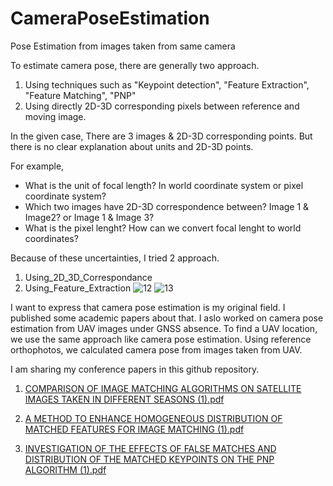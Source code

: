 # CameraPoseEstimation
Pose Estimation from images taken from same camera

To estimate camera pose, there are generally two approach.
1. Using techniques such as "Keypoint detection", "Feature Extraction", "Feature Matching", "PNP"
2. Using directly 2D-3D corresponding pixels between reference and moving image.

In the given case, 
There are 3 images & 2D-3D corresponding points. But there is no clear explanation about units and 2D-3D points.

For example, 
* What is the unit of focal length? In world coordinate system or pixel coordinate system?
* Which two images have 2D-3D correspondence between? Image 1 & Image2? or Image 1 & Image 3?
* What is the pixel lenght? How can we convert focal lenght to world coordinates?

Because of these uncertainties, I tried 2 approach. 
1. Using_2D_3D_Correspondance
2. Using_Feature_Extraction
![12](https://user-images.githubusercontent.com/50075805/138609706-a12703b2-3f2d-4970-b67e-ac412aa5df1c.png)
![13](https://user-images.githubusercontent.com/50075805/138609710-7b2d299e-ea23-44c8-a797-cb57a6ac17d8.png)


I want to express that camera pose estimation is my original field. I published some academic papers about that. I aslo worked on camera pose estimation from UAV images under GNSS absence. To find a UAV location, we use the same approach like camera pose estimation. Using reference orthophotos, we calculated camera pose from images taken from UAV.

I am sharing my conference papers in this github repository. 

1. [COMPARISON OF IMAGE MATCHING ALGORITHMS ON SATELLITE IMAGES TAKEN IN DIFFERENT SEASONS (1).pdf](https://github.com/FatihDemirtas/CameraPoseEstimation/files/7406114/COMPARISON.OF.IMAGE.MATCHING.ALGORITHMS.ON.SATELLITE.IMAGES.TAKEN.IN.DIFFERENT.SEASONS.1.pdf)

2. [A METHOD TO ENHANCE HOMOGENEOUS DISTRIBUTION OF MATCHED FEATURES FOR IMAGE MATCHING (1).pdf](https://github.com/FatihDemirtas/CameraPoseEstimation/files/7406115/A.METHOD.TO.ENHANCE.HOMOGENEOUS.DISTRIBUTION.OF.MATCHED.FEATURES.FOR.IMAGE.MATCHING.1.pdf)

3. [INVESTIGATION OF THE EFFECTS OF FALSE MATCHES AND DISTRIBUTION OF THE MATCHED KEYPOINTS ON THE PNP ALGORITHM (1).pdf](https://github.com/FatihDemirtas/CameraPoseEstimation/files/7406116/INVESTIGATION.OF.THE.EFFECTS.OF.FALSE.MATCHES.AND.DISTRIBUTION.OF.THE.MATCHED.KEYPOINTS.ON.THE.PNP.ALGORITHM.1.pdf)

